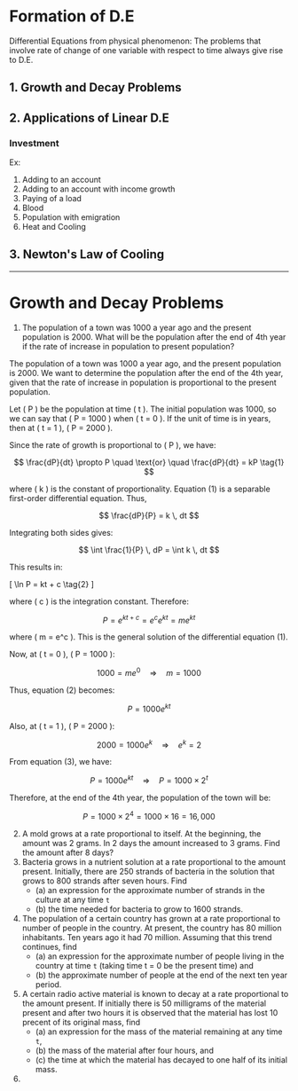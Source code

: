 # Formation of D.E
Differential Equations from physical phenomenon: The problems that involve rate of change of one variable with respect to time always give rise to D.E.


## 1. Growth and Decay Problems


## 2. Applications of Linear D.E

### Investment
Ex:
1. Adding to an account
2. Adding to an account with income growth
3. Paying of a load
4. Blood
5. Population with emigration
6. Heat and Cooling
   
## 3. Newton's Law of Cooling


---

# Growth and Decay Problems
1. The population of a town was 1000 a year ago and the present population is 2000. What will be the population after the end of 4th year if the rate of increase in population to present population?

The population of a town was 1000 a year ago, and the present population is 2000. We want to determine the population after the end of the 4th year, given that the rate of increase in population is proportional to the present population.

Let \( P \) be the population at time \( t \). The initial population was 1000, so we can say that \( P = 1000 \) when \( t = 0 \). If the unit of time is in years, then at \( t = 1 \), \( P = 2000 \).

Since the rate of growth is proportional to \( P \), we have:

$$
\frac{dP}{dt} \propto P \quad \text{or} \quad \frac{dP}{dt} = kP \tag{1}
$$

where \( k \) is the constant of proportionality. Equation (1) is a separable first-order differential equation. Thus,

$$
\frac{dP}{P} = k \, dt
$$

Integrating both sides gives:

$$
\int \frac{1}{P} \, dP = \int k \, dt
$$

This results in:


\[
\ln P = kt + c \tag{2}
\]

where \( c \) is the integration constant. Therefore:

$$
P = e^{kt+c} = e^c e^{kt} = me^{kt}
$$

where \( m = e^c \). This is the general solution of the differential equation (1).

Now, at \( t = 0 \), \( P = 1000 \):

$$
1000 = me^{0} \quad \Rightarrow \quad m = 1000
$$

Thus, equation (2) becomes:

$$
P = 1000 e^{kt} \tag{3}
$$

Also, at \( t = 1 \), \( P = 2000 \):

$$
2000 = 1000 e^{k} \quad \Rightarrow \quad e^k = 2
$$

From equation (3), we have:

$$
P = 1000 e^{kt} \quad \Rightarrow \quad P = 1000 \times 2^t
$$

Therefore, at the end of the 4th year, the population of the town will be:

$$
P = 1000 \times 2^4 = 1000 \times 16 = 16,000
$$



2. A mold grows at a rate proportional to itself. At the beginning, the amount was 2 grams. In 2 days the amount increased to 3 grams. Find the amount after 8 days?
3. Bacteria grows in a nutrient solution at a rate proportional to the amount present. Initially, there are 250 strands of bacteria in the solution that grows to 800 strands after seven hours. Find
   - (a) an expression for the approximate number of strands in the culture at any time `t`
   - (b) the time needed for bacteria to grow to 1600 strands.
4. The population of a certain country has grown at a rate proportional to number of people in the country. At present, the country has 80 million inhabitants. Ten years ago it had 70 million. Assuming that this trend continues, find
   - (a) an expression for the approximate number of people living in the country at time `t` (taking time t = 0 be the present time) and
   - (b) the approximate number of people at the end of the next ten year period.
5. A certain radio active material is known to decay at a rate proportional to the amount present. If initially there is 50 milligrams of the material present and after two hours it is observed that the material has lost 10 precent of its original mass, find
   - (a) an expression for the mass of the material remaining at any time `t`,
   - (b) the mass of the material after four hours, and
   - (c) the time at which the material has decayed to one half of its initial mass.
6.
